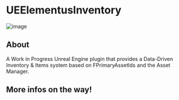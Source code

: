 # UEElementusInventory
![image](https://user-images.githubusercontent.com/77353979/179625858-9606a887-d97e-4fb8-807e-96ffb41bd9d3.png)

## About
A Work in Progress Unreal Engine plugin that provides a Data-Driven Inventory & Items system based on FPrimaryAssetIds and the Asset Manager.

## More infos on the way!
